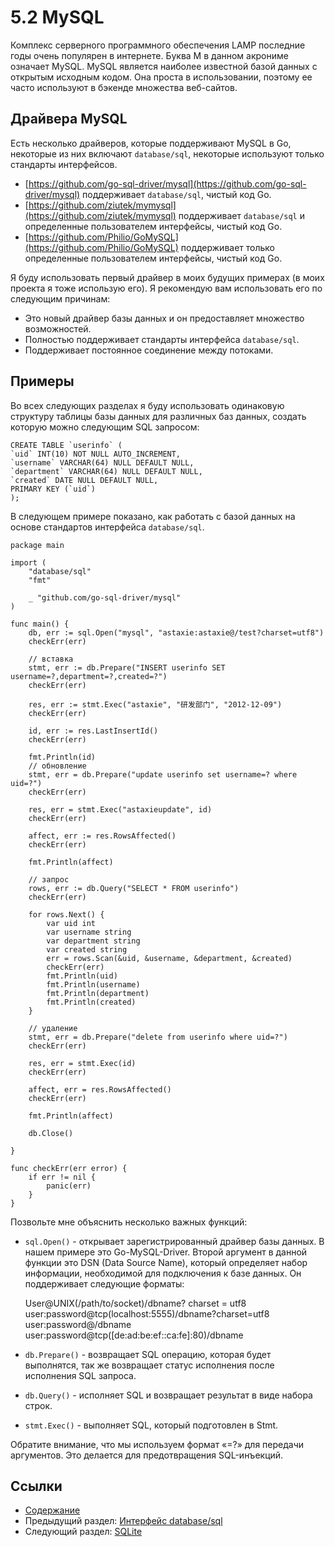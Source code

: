 # 5.2 MySQL

Комплекс серверного программного обеспечения LAMP последние годы очень популярен в интернете. Буква М в данном акрониме означает MySQL. MySQL является наиболее известной базой данных с открытым исходным кодом. Она проста в использовании, поэтому ее часто используют в бэкенде множества веб-сайтов.

## Драйвера MySQL

Есть несколько драйверов, которые поддерживают MySQL в Go, некоторые из них включают `database/sql`, некоторые используют только стандарты интерфейсов.

- [https://github.com/go-sql-driver/mysql](https://github.com/go-sql-driver/mysql) поддерживает `database/sql`, чистый код Go.
- [https://github.com/ziutek/mymysql](https://github.com/ziutek/mymysql) поддерживает `database/sql` и определенные пользователем интерфейсы, чистый код Go.
- [https://github.com/Philio/GoMySQL](https://github.com/Philio/GoMySQL) поддерживает только определенные пользователем интерфейсы, чистый код Go.

Я буду использовать первый драйвер в моих будущих примерах (в моих проекта я тоже использую его). Я рекомендую вам использовать его по следующим причинам:

- Это новый драйвер базы данных и он предоставляет множество возможностей.
- Полностью поддерживает стандарты интерфейса `database/sql`.
- Поддерживает постоянное соединение между потоками.

## Примеры

Во всех следующих разделах я буду использовать одинаковую структуру таблицы базы данных для различных баз данных, создать которую можно следующим SQL запросом:

    CREATE TABLE `userinfo` (
    `uid` INT(10) NOT NULL AUTO_INCREMENT,
    `username` VARCHAR(64) NULL DEFAULT NULL,
    `department` VARCHAR(64) NULL DEFAULT NULL,
    `created` DATE NULL DEFAULT NULL,
    PRIMARY KEY (`uid`)
    );

В  следующем примере показано, как работать с базой данных на основе стандартов интерфейса `database/sql`.

    package main
    
    import (
    	"database/sql"
    	"fmt"
    
    	_ "github.com/go-sql-driver/mysql"
    )
    
    func main() {
    	db, err := sql.Open("mysql", "astaxie:astaxie@/test?charset=utf8")
    	checkErr(err)
    
    	// вставка
    	stmt, err := db.Prepare("INSERT userinfo SET username=?,department=?,created=?")
    	checkErr(err)
    
    	res, err := stmt.Exec("astaxie", "研发部门", "2012-12-09")
    	checkErr(err)
    
    	id, err := res.LastInsertId()
    	checkErr(err)
    
    	fmt.Println(id)
    	// обновление
    	stmt, err = db.Prepare("update userinfo set username=? where uid=?")
    	checkErr(err)
    
    	res, err = stmt.Exec("astaxieupdate", id)
    	checkErr(err)
    
    	affect, err := res.RowsAffected()
    	checkErr(err)
    
    	fmt.Println(affect)
    
    	// запрос
    	rows, err := db.Query("SELECT * FROM userinfo")
    	checkErr(err)
    
    	for rows.Next() {
    		var uid int
    		var username string
    		var department string
    		var created string
    		err = rows.Scan(&uid, &username, &department, &created)
    		checkErr(err)
    		fmt.Println(uid)
    		fmt.Println(username)
    		fmt.Println(department)
    		fmt.Println(created)
    	}
    
    	// удаление
    	stmt, err = db.Prepare("delete from userinfo where uid=?")
    	checkErr(err)
    
    	res, err = stmt.Exec(id)
    	checkErr(err)
    
    	affect, err = res.RowsAffected()
    	checkErr(err)
    
    	fmt.Println(affect)
    
    	db.Close()
    
    }
    
    func checkErr(err error) {
    	if err != nil {
    		panic(err)
    	}
    }

Позвольте мне объяснить несколько важных функций:

- `sql.Open()` - открывает зарегистрированный драйвер базы данных. В нашем примере это Go-MySQL-Driver. Второй аргумент в данной функции это DSN (Data Source Name), который определяет набор информации, необходимой для подключения к базе данных. Он поддерживает следующие форматы:

    User@UNIX(/path/to/socket)/dbname? charset = utf8
    user:password@tcp(localhost:5555)/dbname?charset=utf8
    user:password@/dbname
    user:password@tcp([de:ad:be:ef::ca:fe]:80)/dbname

- `db.Prepare()`  - возвращает SQL операцию, которая будет выполнятся, так же возвращает статус исполнения после исполнения SQL запроса.
- `db.Query()` - исполняет SQL и возвращает результат в виде набора строк.
- `stmt.Exec()` - выполняет SQL, который подготовлен в Stmt.

Обратите внимание, что мы используем формат «=?» для передачи аргументов. Это делается для предотвращения SQL-инъекций.

## Ссылки

- [Содержание](preface.md)
- Предыдущий раздел: [Интерфейс database/sql](05.1.md)
- Следующий раздел: [SQLite](05.3.md)



